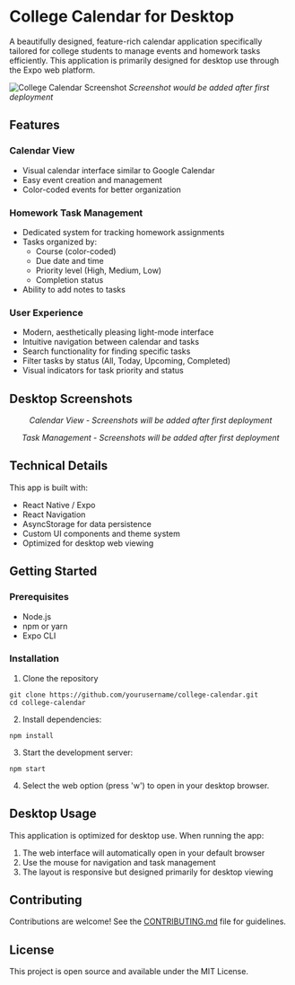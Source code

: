 # College Calendar for Desktop

A beautifully designed, feature-rich calendar application specifically tailored for college students to manage events and homework tasks efficiently. This application is primarily designed for desktop use through the Expo web platform.

![College Calendar Screenshot](screenshots/calendar_screenshot.png)
*Screenshot would be added after first deployment*

## Features

### Calendar View
- Visual calendar interface similar to Google Calendar
- Easy event creation and management
- Color-coded events for better organization

### Homework Task Management
- Dedicated system for tracking homework assignments
- Tasks organized by:
  - Course (color-coded)
  - Due date and time
  - Priority level (High, Medium, Low)
  - Completion status
- Ability to add notes to tasks

### User Experience
- Modern, aesthetically pleasing light-mode interface
- Intuitive navigation between calendar and tasks
- Search functionality for finding specific tasks
- Filter tasks by status (All, Today, Upcoming, Completed)
- Visual indicators for task priority and status

## Desktop Screenshots

<div align="center">
  <p><i>Calendar View - Screenshots will be added after first deployment</i></p>
  <p><i>Task Management - Screenshots will be added after first deployment</i></p>
</div>

## Technical Details

This app is built with:
- React Native / Expo
- React Navigation
- AsyncStorage for data persistence
- Custom UI components and theme system
- Optimized for desktop web viewing

## Getting Started

### Prerequisites
- Node.js
- npm or yarn
- Expo CLI

### Installation

1. Clone the repository
```
git clone https://github.com/yourusername/college-calendar.git
cd college-calendar
```

2. Install dependencies:
```
npm install
```

3. Start the development server:
```
npm start
```

4. Select the web option (press 'w') to open in your desktop browser.

## Desktop Usage

This application is optimized for desktop use. When running the app:

1. The web interface will automatically open in your default browser
2. Use the mouse for navigation and task management
3. The layout is responsive but designed primarily for desktop viewing

## Contributing

Contributions are welcome! See the [CONTRIBUTING.md](.github/CONTRIBUTING.md) file for guidelines.

## License

This project is open source and available under the MIT License.
